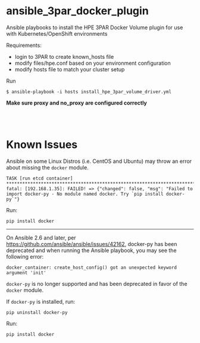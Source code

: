 # ansible_3par_docker_plugin

Ansible playbooks to install the HPE 3PAR Docker Volume plugin for use with Kubernetes/OpenShift environments

Requirements:

  - login to 3PAR to create known_hosts file
  - modify files/hpe.conf based on your environment configuration
  - modify hosts file to match your cluster setup

Run
```
$ ansible-playbook -i hosts install_hpe_3par_volume_driver.yml
```

**Make sure proxy and no_proxy are configured correctly**

<br><br>


# Known Issues

Ansible on some Linux Distros (i.e. CentOS and Ubuntu) may throw an error about missing the `docker` module. 

```
TASK [run etcd container] ******************************************************************************************************************************************
fatal: [192.168.1.35]: FAILED! => {"changed": false, "msg": "Failed to import docker-py - No module named docker. Try `pip install docker-py`"}
```

Run:

```
pip install docker
```

-----------------------------------------------------------------------------------

On Ansible 2.6 and later, per https://github.com/ansible/ansible/issues/42162, docker-py has been deprecated and when running the Ansible playbook, you may see the following error: 

```
docker_container: create_host_config() got an unexpected keyword argument 'init'
```

`docker-py` is no longer supported and has been deprecated in favor of the `docker` module. 

If `docker-py` is installed, run:

```
pip uninstall docker-py
```

Run:

```
pip install docker
```
